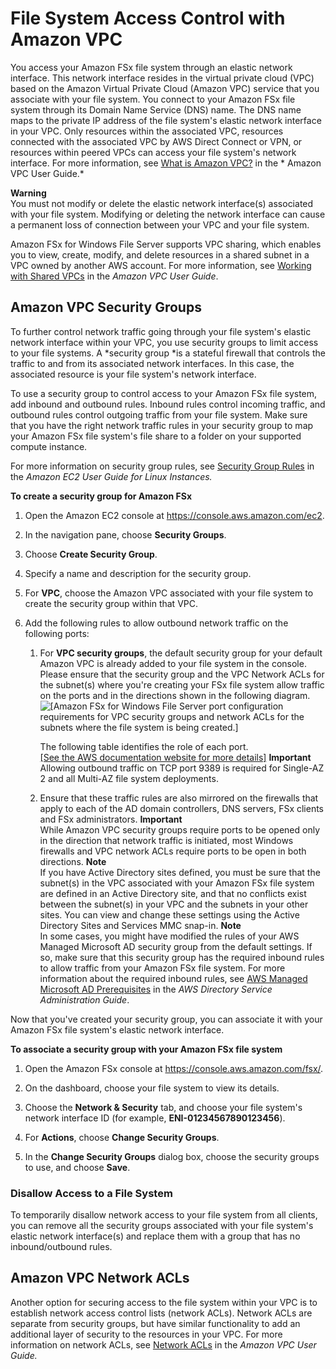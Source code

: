 # File System Access Control with Amazon VPC<a name="limit-access-security-groups"></a>

You access your Amazon FSx file system through an elastic network interface\. This network interface resides in the virtual private cloud \(VPC\) based on the Amazon Virtual Private Cloud \(Amazon VPC\) service that you associate with your file system\. You connect to your Amazon FSx file system through its Domain Name Service \(DNS\) name\. The DNS name maps to the private IP address of the file system's elastic network interface in your VPC\. Only resources within the associated VPC, resources connected with the associated VPC by AWS Direct Connect or VPN, or resources within peered VPCs can access your file system's network interface\. For more information, see [What is Amazon VPC?](https://docs.aws.amazon.com/vpc/latest/userguide/what-is-amazon-vpc.html) in the * Amazon VPC User Guide\.* 

**Warning**  
You must not modify or delete the elastic network interface\(s\) associated with your file system\. Modifying or deleting the network interface can cause a permanent loss of connection between your VPC and your file system\.

Amazon FSx for Windows File Server supports VPC sharing, which enables you to view, create, modify, and delete resources in a shared subnet in a VPC owned by another AWS account\. For more information, see [Working with Shared VPCs](https://docs.aws.amazon.com/vpc/latest/userguide/vpc-sharing.html) in the *Amazon VPC User Guide*\.

## Amazon VPC Security Groups<a name="fsx-vpc-security-groups"></a>

 To further control network traffic going through your file system's elastic network interface within your VPC, you use security groups to limit access to your file systems\. A *security group *is a stateful firewall that controls the traffic to and from its associated network interfaces\. In this case, the associated resource is your file system's network interface\. 

 To use a security group to control access to your Amazon FSx file system, add inbound and outbound rules\. Inbound rules control incoming traffic, and outbound rules control outgoing traffic from your file system\. Make sure that you have the right network traffic rules in your security group to map your Amazon FSx file system's file share to a folder on your supported compute instance\. 

For more information on security group rules, see [Security Group Rules](https://docs.aws.amazon.com/AWSEC2/latest/UserGuide/using-network-security.html#security-group-rules) in the *Amazon EC2 User Guide for Linux Instances\.*

**To create a security group for Amazon FSx**

1. Open the Amazon EC2 console at [https://console\.aws\.amazon\.com/ec2](https://console.aws.amazon.com/ec2)\.

1. In the navigation pane, choose **Security Groups**\.

1. Choose **Create Security Group**\.

1. Specify a name and description for the security group\.

1. For **VPC**, choose the Amazon VPC associated with your file system to create the security group within that VPC\.

1. <a name="vpc-sg-step6"></a>Add the following rules to allow outbound network traffic on the following ports: 

   1. For **VPC security groups**, the default security group for your default Amazon VPC is already added to your file system in the console\. Please ensure that the security group and the VPC Network ACLs for the subnet\(s\) where you're creating your FSx file system allow traffic on the ports and in the directions shown in the following diagram\.  
![\[Amazon FSx for Windows File Server port configuration requirements for VPC security groups and network ACLs for the subnets where the file system is being created.\]](http://docs.aws.amazon.com/fsx/latest/WindowsGuide/images/Windows-port-requirements.png)

      The following table identifies the role of each port\.    
[\[See the AWS documentation website for more details\]](http://docs.aws.amazon.com/fsx/latest/WindowsGuide/limit-access-security-groups.html)
**Important**  
Allowing outbound traffic on TCP port 9389 is required for Single\-AZ 2 and all Multi\-AZ file system deployments\.

   1. Ensure that these traffic rules are also mirrored on the firewalls that apply to each of the AD domain controllers, DNS servers, FSx clients and FSx administrators\.
**Important**  
While Amazon VPC security groups require ports to be opened only in the direction that network traffic is initiated, most Windows firewalls and VPC network ACLs require ports to be open in both directions\.
**Note**  
 If you have Active Directory sites defined, you must be sure that the subnet\(s\) in the VPC associated with your Amazon FSx file system are defined in an Active Directory site, and that no conflicts exist between the subnet\(s\) in your VPC and the subnets in your other sites\. You can view and change these settings using the Active Directory Sites and Services MMC snap\-in\. 
**Note**  
In some cases, you might have modified the rules of your AWS Managed Microsoft AD security group from the default settings\. If so, make sure that this security group has the required inbound rules to allow traffic from your Amazon FSx file system\. For more information about the required inbound rules, see [AWS Managed Microsoft AD Prerequisites](https://docs.aws.amazon.com/directoryservice/latest/admin-guide/ms_ad_getting_started_prereqs.html) in the *AWS Directory Service Administration Guide*\.

Now that you've created your security group, you can associate it with your Amazon FSx file system's elastic network interface\.

**To associate a security group with your Amazon FSx file system**

1. Open the Amazon FSx console at [https://console\.aws\.amazon\.com/fsx/](https://console.aws.amazon.com/fsx/)\.

1. On the dashboard, choose your file system to view its details\.

1. Choose the **Network & Security** tab, and choose your file system's network interface ID \(for example, **ENI\-01234567890123456**\)\.

1. For **Actions**, choose **Change Security Groups**\.

1. In the **Change Security Groups** dialog box, choose the security groups to use, and choose **Save**\.

### Disallow Access to a File System<a name="disallow-access"></a>

 To temporarily disallow network access to your file system from all clients, you can remove all the security groups associated with your file system's elastic network interface\(s\) and replace them with a group that has no inbound/outbound rules\. 

## Amazon VPC Network ACLs<a name="limit-access-acl"></a>

Another option for securing access to the file system within your VPC is to establish network access control lists \(network ACLs\)\. Network ACLs are separate from security groups, but have similar functionality to add an additional layer of security to the resources in your VPC\. For more information on network ACLs, see [Network ACLs](https://docs.aws.amazon.com/vpc/latest/userguide/VPC_ACLs.html) in the *Amazon VPC User Guide\.*